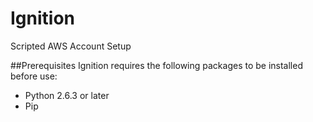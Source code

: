 # Ignition
Scripted AWS Account Setup

##Prerequisites
Ignition requires the following packages to be installed before use:
* Python 2.6.3 or later
* Pip

